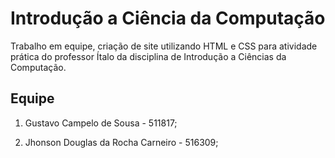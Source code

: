 # Introdução a Ciência da Computação

Trabalho em equipe, criação de site utilizando HTML e CSS para atividade prática do professor Ítalo da disciplina de Introdução a Ciências da Computação.

## Equipe

1. Gustavo Campelo de Sousa - 511817;

1. Jhonson Douglas da Rocha Carneiro - 516309;